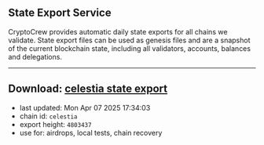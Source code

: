 ## State Export Service
CryptoCrew provides automatic daily state exports for all chains we validate. State export files can be used as genesis files and are a snapshot of the current blockchain state, including all validators, accounts, balances and delegations.

---
**Download: [celestia state export](https://dl-eu2.ccvalidators.com/SERVICE/celestia/celestia_export_4803437.json)**
---

- last updated: Mon Apr 07 2025 17:34:03
- chain id: `celestia`
- export height: `4803437`
- use for: airdrops, local tests, chain recovery
